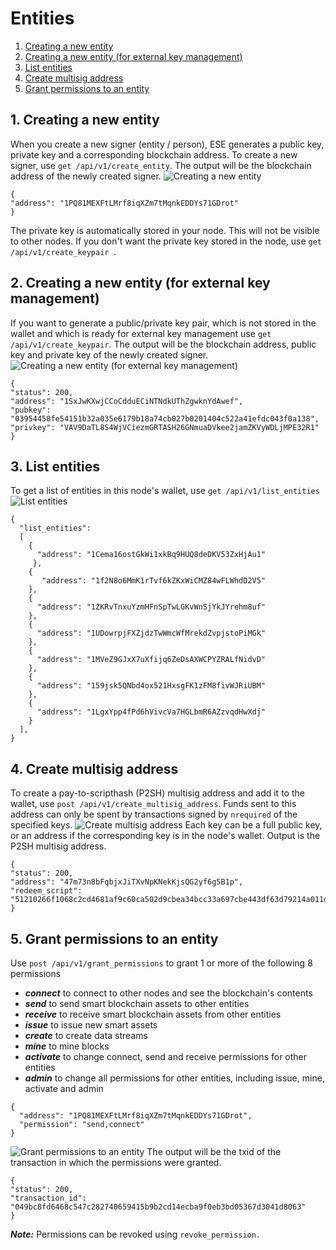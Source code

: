 # Entities

1. [Creating a new entity](#1-creating-a-new-entity)
2. [Creating a new entity (for external key management)](#2-creating-a-new-entity-for-external-key-management)
3. [List entities](#3-list-entities)
4. [Create multisig address](#4-create-multisig-address)
5. [Grant permissions to an entity](#5-grant-permissions-to-an-entity)


## 1. Creating a new entity
When you create a new signer (entity / person), ESE generates a public key, private key and a corresponding blockchain address. To create a new signer, use `get /api/v1/create_entity`. The output will be the blockchain address of the newly created signer.
![Creating a new entity](http://www.primechaintech.com/img/api_documentation/create_entity.png)
```
{
"address": "1PQ81MEXFtLMrf8iqXZm7tMqnkEDDYs71GDrot"
}
```
The private key is automatically stored in your node. This will not be visible to other nodes. If you don't want the private key stored in the node, use `get /api/v1/create_keypair `. 

## 2. Creating a new entity (for external key management)
If you want to generate a public/private key pair, which is not stored in the wallet and which is ready for external key management use `get /api/v1/create_keypair`. The output will be the blockchain address, public key and private key of the newly created signer.
![Creating a new entity (for external key management)](http://www.primechaintech.com/img/api_documentation/create_keypair.png)
```
{
"status": 200,
"address": "1SxJwKXwjCCoCdduECiNTNdkUThZgwknYdAwef",
"pubkey": "03954458fe54151b32a035e6179b18a74cb027b0201404c522a41efdc043f0a138",
"privkey": "VAV9DaTL8S4WjVCiezmGRTASH26GNmuaDVkee2jamZKVyWDLjMPE32R1"
}
```

## 3. List entities
To get a list of entities in this node's wallet, use `get /api/v1/list_entities`
![List entities](http://www.primechaintech.com/img/api_documentation/list_entities.png)
```
{
  "list_entities": 
  [
    {
      "address": "1Cema16ostGkWi1xkBq9HUQ8deDKV53ZxHjAu1"
     },
    {
       "address": "1f2N8o6MmK1rTvf6kZKxWiCMZ84wFLWhdD2V5"
    },
    {
      "address": "1ZKRvTnxuYzmHFnSpTwLGKvWnSjYkJYrehm8uf"
    },
    {
      "address": "1UDowrpjFXZjdzTwWmcWfMrekdZvpjstoPiMGk"
    },
    {
      "address": "1MVeZ9GJxX7uXfijq6ZeDsAXWCPYZRALfNidvD"
    },
    {
      "address": "159jsk5QNbd4ox521HxsgFK1zFM8fivWJRiUBM"
    },
    {
      "address": "1LgxYpp4fPd6hVivcVa7HGLbmR6AZzvqdHwXdj"
    }
  ],
}
```
## 4. Create multisig address
To create a pay-to-scripthash (P2SH) multisig address and add it to the wallet, use `post /api/v1/create_multisig_address`. Funds sent to this address can only be spent by transactions signed by `nrequired` of the specified keys.
![Create multisig address](http://www.primechaintech.com/img/api_documentation/create_multisig_address.png)
Each key can be a full public key, or an address if the corresponding key is in the node's wallet. Output is the P2SH multisig address.
```
{
"status": 200,
"address": "47m73n8bFqbjxJiTXvNpKNekKjsQG2yf6g5B1p",
"redeem_script": "51210266f1068c2cd4681af9c60ca502d9cbea34bcc33a697cbe443df63d79214a011d21034cc36b3b86e632bc23e5aa7e0f28e159baee469feb43d1e4227b6706f27aedd852ae"
}
```
## 5. Grant permissions to an entity
Use `post /api/v1/grant_permissions` to grant 1 or more of the following 8 permissions 
* ***connect***	to connect to other nodes and see the blockchain's contents
* ***send***	to send smart blockchain assets to other entities
* ***receive***	to receive smart blockchain assets from other entities
* ***issue***	to issue new smart assets
* ***create***	to create data streams
* ***mine***	to mine blocks
* ***activate***	to change connect, send and receive permissions for other entities
* ***admin***	to change all permissions for other entities, including issue, mine, activate and admin
```
{
  "address": "1PQ81MEXFtLMrf8iqXZm7tMqnkEDDYs71GDrot",
  "permission": "send,connect"
}
```
![Grant permissions to an entity](http://www.primechaintech.com/img/api_documentation/grant_permissions.png)
The output will be the txid of the transaction in which the permissions were granted.
```
{
"status": 200,
"transaction_id": "049bc8fd6468c547c282740659415b9b2cd14ecba9f0eb3bd05367d3041d8063"
}
```
***Note:*** Permissions can be revoked using `revoke_permission.`

